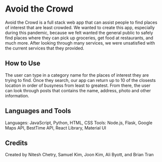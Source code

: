 # Avoid the Crowd

Avoid the Crowd is a full stack web app that can assist people to find places of interest that are least crowded.
We wanted to create this app, especially during this pandemic, because we felt wanted the general public to safely find 
places where they can pick up groceries, get food at restaurants, and much more. After looking through many services, we 
were unsatisfied with the current services that they provided.

## How to Use

The user can type in a category name for the places of interest they are trying to find. Once they search, our app can return up to 10 of the
closests location in order of busyness from least to greatest. From there, the user can look through posts that contains the name, address, photo and other information.  

## Languages and Tools 

Languages: JavaScript, Python, HTML, CSS
Tools: Node.js, Flask, Google Maps API, BestTime API, React Library, Material UI

## Credits

Created by Nitesh Chetry, Samuel Kim, Joon Kim, Ali Byott, and Brian Tran


